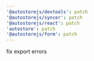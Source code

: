 ```yaml
---
'@autostorejs/devtools': patch
'@autostorejs/syncer': patch
'@autostorejs/react': patch
'autostore': patch
'@autostorejs/form': patch
---
```


fix export errors
